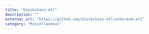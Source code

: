 ```yaml
---
title: "blockchain-etl"
description: ""
external_url: "https://github.com/blockchain-etl/ethereum-etl"
category: "Miscellaneous"
---
```


